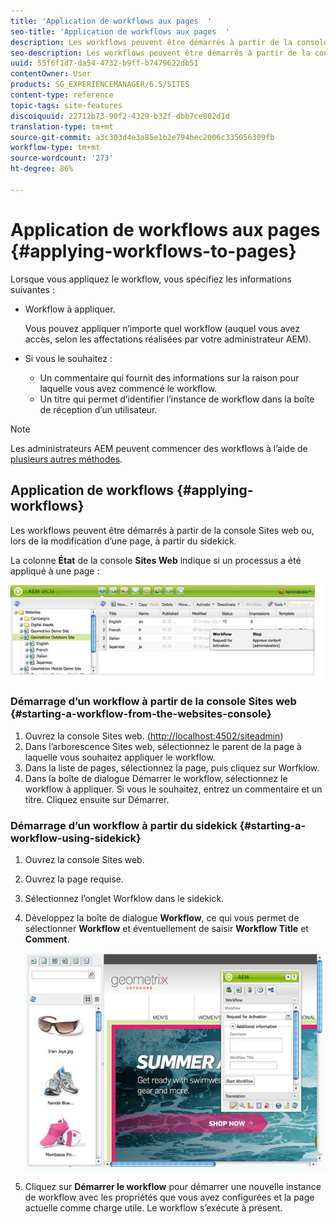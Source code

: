 ```yaml
---
title: 'Application de workflows aux pages  '
seo-title: 'Application de workflows aux pages  '
description: Les workflows peuvent être démarrés à partir de la console Sites web ou, lors de la modification d’une page, à partir du sidekick.
seo-description: Les workflows peuvent être démarrés à partir de la console Sites web ou, lors de la modification d’une page, à partir du sidekick.
uuid: 55f6f1d7-da54-4732-b9ff-b7479622db51
contentOwner: User
products: SG_EXPERIENCEMANAGER/6.5/SITES
content-type: reference
topic-tags: site-features
discoiquuid: 22712b73-90f2-4329-b32f-dbb7ce802d1d
translation-type: tm+mt
source-git-commit: a3c303d4e3a85e1b2e794bec2006c335056309fb
workflow-type: tm+mt
source-wordcount: '273'
ht-degree: 86%

---
```



# Application de workflows aux pages  {#applying-workflows-to-pages}

Lorsque vous appliquez le workflow, vous spécifiez les informations suivantes :

* Workflow à appliquer.

   Vous pouvez appliquer n’importe quel workflow (auquel vous avez accès, selon les affectations réalisées par votre administrateur AEM).
* Si vous le souhaitez :

   * Un commentaire qui fournit des informations sur la raison pour laquelle vous avez commencé le workflow.
   * Un titre qui permet d’identifier l’instance de workflow dans la boîte de réception d’un utilisateur.

>[!NOTE]
>
>Les administrateurs AEM peuvent commencer des workflows à l’aide de [plusieurs autres méthodes](/help/sites-administering/workflows-starting.md).

## Application de workflows {#applying-workflows}

Les workflows peuvent être démarrés à partir de la console Sites web ou, lors de la modification d’une page, à partir du sidekick.

La colonne **État** de la console **Sites Web** indique si un processus a été appliqué à une page :

![workflow status](assets/workflowstatus.png)

### Démarrage d’un workflow à partir de la console Sites web {#starting-a-workflow-from-the-websites-console}

1. Ouvrez la console Sites web. ([http://localhost:4502/siteadmin](http://localhost:4502/siteadmin))
1. Dans l’arborescence Sites web, sélectionnez le parent de la page à laquelle vous souhaitez appliquer le workflow.
1. Dans la liste de pages, sélectionnez la page, puis cliquez sur Worfklow.
1. Dans la boîte de dialogue Démarrer le workflow, sélectionnez le workflow à appliquer. Si vous le souhaitez, entrez un commentaire et un titre. Cliquez ensuite sur Démarrer.

### Démarrage d’un workflow à partir du sidekick  {#starting-a-workflow-using-sidekick}

1. Ouvrez la console Sites web.
1. Ouvrez la page requise.
1. Sélectionnez l’onglet Worfklow dans le sidekick.
1. Développez la boîte de dialogue **Workflow**, ce qui vous permet de sélectionner **Workflow** et éventuellement de saisir **Workflow Title** et **Comment**.

   ![workflow startsidekick](assets/workflowstartsidekick.png)

1. Cliquez sur **Démarrer le workflow** pour démarrer une nouvelle instance de workflow avec les propriétés que vous avez configurées et la page actuelle comme charge utile. Le workflow s’exécute à présent.

